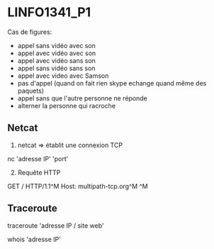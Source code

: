 # LINFO1341_P1

Cas de figures:
 - appel sans vidéo avec son
 - appel avec vidéo avec son
 - appel avec vidéo sans son
 - appel sans vidéo sans son
 - appel avec video avec Samson
 - pas d'appel (quand on fait rien skype echange quand même des paquets)
 - appel sans que l'autre personne ne réponde
 - alterner la personne qui racroche



Netcat
------

1) netcat => établit une connexion TCP

nc 'adresse IP' 'port'

2) Requête HTTP

GET / HTTP/1.1^M
Host: multipath-tcp.org^M
^M

Traceroute
----------
traceroute 'adresse IP / site web'


whois 'adresse IP'
